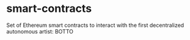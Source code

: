 # smart-contracts
Set of Ethereum smart contracts to interact with the first decentralized autonomous artist: BOTTO 
